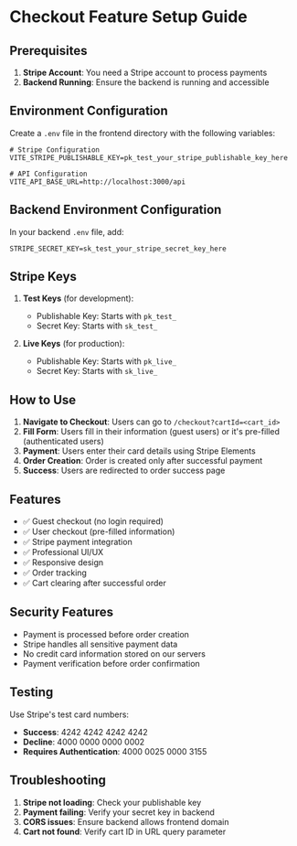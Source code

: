 # Checkout Feature Setup Guide

## Prerequisites

1. **Stripe Account**: You need a Stripe account to process payments
2. **Backend Running**: Ensure the backend is running and accessible

## Environment Configuration

Create a `.env` file in the frontend directory with the following variables:

```env
# Stripe Configuration
VITE_STRIPE_PUBLISHABLE_KEY=pk_test_your_stripe_publishable_key_here

# API Configuration
VITE_API_BASE_URL=http://localhost:3000/api
```

## Backend Environment Configuration

In your backend `.env` file, add:

```env
STRIPE_SECRET_KEY=sk_test_your_stripe_secret_key_here
```

## Stripe Keys

1. **Test Keys** (for development):
   - Publishable Key: Starts with `pk_test_`
   - Secret Key: Starts with `sk_test_`

2. **Live Keys** (for production):
   - Publishable Key: Starts with `pk_live_`
   - Secret Key: Starts with `sk_live_`

## How to Use

1. **Navigate to Checkout**: Users can go to `/checkout?cartId=<cart_id>`
2. **Fill Form**: Users fill in their information (guest users) or it's pre-filled (authenticated users)
3. **Payment**: Users enter their card details using Stripe Elements
4. **Order Creation**: Order is created only after successful payment
5. **Success**: Users are redirected to order success page

## Features

- ✅ Guest checkout (no login required)
- ✅ User checkout (pre-filled information)
- ✅ Stripe payment integration
- ✅ Professional UI/UX
- ✅ Responsive design
- ✅ Order tracking
- ✅ Cart clearing after successful order

## Security Features

- Payment is processed before order creation
- Stripe handles all sensitive payment data
- No credit card information stored on our servers
- Payment verification before order confirmation

## Testing

Use Stripe's test card numbers:
- **Success**: 4242 4242 4242 4242
- **Decline**: 4000 0000 0000 0002
- **Requires Authentication**: 4000 0025 0000 3155

## Troubleshooting

1. **Stripe not loading**: Check your publishable key
2. **Payment failing**: Verify your secret key in backend
3. **CORS issues**: Ensure backend allows frontend domain
4. **Cart not found**: Verify cart ID in URL query parameter
